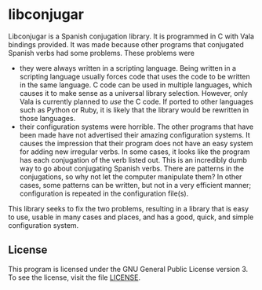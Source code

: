 libconjugar
===========

Libconjugar is a Spanish conjugation library.
It is programmed in C with Vala bindings provided.
It was made because other programs that conjugated Spanish verbs had some problems.
These problems were
* they were always written in a scripting language.
  Being written in a scripting language usually forces code that uses the code to be written in the same language.
  C code can be used in multiple languages, which causes it to make sense as a universal library selection.
  However, only Vala is currently planned to *use* the C code.
  If ported to other languages such as Python or Ruby, it is likely that the library would be rewritten in those languages.
* their configuration systems were horrible.
  The other programs that have been made have not advertised their amazing configuration systems.
  It causes the impression that their program does not have an easy system for adding new irregular verbs.
  In some cases, it looks like the program has each conjugation of the verb listed out.
  This is an incredibly dumb way to go about conjugating Spanish verbs.
  There are patterns in the conjugations, so why not let the computer manipulate them?
  In other cases, some patterns can be written, but not in a very efficient manner; configuration is repeated in the configuration file(s).

This library seeks to fix the two problems, resulting in a library that is easy to use, usable in many cases and places, and has a good, quick, and simple configuration system.

License
-------

This program is licensed under the GNU General Public License version 3.
To see the license, visit the file [LICENSE](LICENSE).
